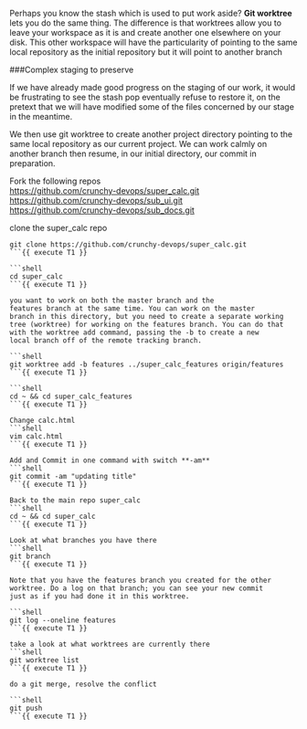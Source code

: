 Perhaps you know the stash which is used to put work aside? **Git worktree** lets you do the same thing. 
The difference is that worktrees allow you to leave your workspace as it is and create another one elsewhere on your disk. 
This other workspace will have the particularity of pointing to the same local repository as the initial repository 
but it will point to another branch

###Complex staging to preserve

If we have already made good progress on the staging of our work, it would be frustrating to see the 
stash pop eventually refuse to restore it, on the pretext that we will have modified some of the files concerned
by our stage in the meantime.

We then use git worktree to create another project directory pointing to the same local repository as our current project.
We can work calmly on another branch then resume, in our initial directory, our commit in preparation.

Fork the following repos  
https://github.com/crunchy-devops/super_calc.git    
https://github.com/crunchy-devops/sub_ui.git  
https://github.com/crunchy-devops/sub_docs.git  

clone the super_calc repo 
```shell
git clone https://github.com/crunchy-devops/super_calc.git
```{{ execute T1 }}

```shell
cd super_calc
```{{ execute T1 }}

you want to work on both the master branch and the
features branch at the same time. You can work on the master
branch in this directory, but you need to create a separate working
tree (worktree) for working on the features branch. You can do that
with the worktree add command, passing the -b to create a new
local branch off of the remote tracking branch.

```shell
git worktree add -b features ../super_calc_features origin/features
```{{ execute T1 }}

```shell
cd ~ && cd super_calc_features
```{{ execute T1 }}

Change calc.html 
```shell
vim calc.html
```{{ execute T1 }}

Add and Commit in one command with switch **-am** 
```shell
git commit -am "updating title"
```{{ execute T1 }}

Back to the main repo super_calc
```shell
cd ~ && cd super_calc 
```{{ execute T1 }}

Look at what branches you have there 
```shell
git branch
```{{ execute T1 }}

Note that you have the features branch you created for the other
worktree. Do a log on that branch; you can see your new commit
just as if you had done it in this worktree.

```shell
git log --oneline features
```{{ execute T1 }}

take a look at what worktrees are currently there
```shell
git worktree list
```{{ execute T1 }}

do a git merge, resolve the conflict

```shell
git push
```{{ execute T1 }}

